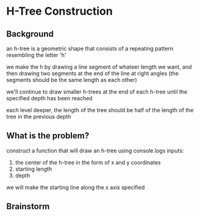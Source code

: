 # H-Tree Construction

## Background

an h-tree is a geometric shape that consists of a repeating pattern resembling the letter 'h'

we make the h by drawing a line segment of whateer length we want, and then drawing two segments at the end of the line at right angles (the segments should be the same length as each other)

we'll continue to draw smaller h-trees at the end of each h-tree until the specified depth has been reached

each level deeper, the length of the tree should be half of the length of the tree in the previous depth

## What is the problem?

construct a function that will draw an h-tree using console.logs
inputs:

1. the center of the h-tree in the form of x and y coordinates
2. starting length
3. depth

we will make the starting line along the x axis specified

## Brainstorm
